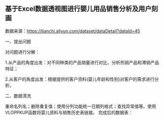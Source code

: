 ## 基于Excel数据透视图进行婴儿用品销售分析及用户刻画
数据来源：https://tianchi.aliyun.com/dataset/dataDetail?dataId=45

一、提出问题

对问题进行分解：

1.从产品的角度出发：对不同种类的产品销量进行对比，分析热销产品和滞销产品特征；

2.从客户的角度出发：根据提供的客户资料(婴儿年龄和性别)对客户的需求进行分析。

二、数据清洗

重命名列名；删除重复值；使用分列功能统一日期列格式；查找异常值等。使用VLOPPKUP函数将婴儿资料与销售历史表链接。
完成后的数据表：


